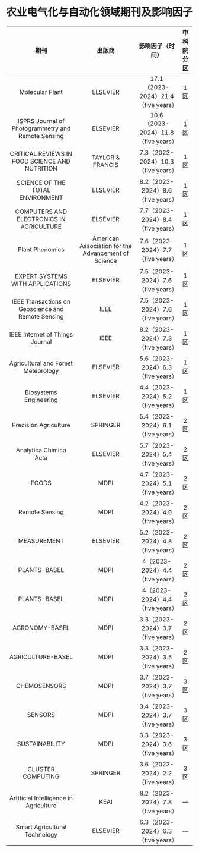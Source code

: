 # 农业电气化与自动化领域期刊及影响因子

|                      期刊                      |      出版商      |       影响因子（时间）        |  中科院分区 |
| :--------------------------------------------: | :--------------: | :-------------------------: | :---------:|
|                Molecular Plant                 |      ELSEVIER    | 17.1（2023-2024）21.4（five years）| 1区 |
|ISPRS Journal of Photogrammetry and Remote Sensing|    ELSEVIER    | 10.6（2023-2024）11.8（five years）| 1区 |
| CRITICAL REVIEWS IN FOOD SCIENCE AND NUTRITION | TAYLOR & FRANCIS | 7.3（2023-2024）10.3（five years） | 1区 |
|        SCIENCE OF THE TOTAL ENVIRONMENT        |     ELSEVIER     | 8.2（2023-2024）8.6（five years）  | 1区 |
|    COMPUTERS AND ELECTRONICS IN AGRICULTURE    |     ELSEVIER     | 7.7（2023-2024）8.4（five years）  | 1区 |
|Plant Phenomics|American Association for the Advancement of Science| 7.6（2023-2024）7.7（five years）  | 1区 |
|        EXPERT SYSTEMS WITH APPLICATIONS        |     ELSEVIER     | 7.5（2023-2024）7.6（five years）  | 1区 |
|IEEE Transactions on Geoscience and Remote Sensing|       IEEE     |  7.5（2023-2024）7.6（five years） | 1区 |
|        IEEE Internet of Things Journal         |       IEEE       | 8.2（2023-2024）7.3（five years）  | 1区 |
|     Agricultural and Forest Meteorology        |     ELSEVIER     | 5.6（2023-2024）6.3（five years）  | 1区 |
|             Biosystems Engineering             |     ELSEVIER     | 4.4（2023-2024）5.2（five years）  | 1区 |
|             Precision Agriculture              |     SPRINGER     |  5.4（2023-2024）6.1（five years） | 2区 |
|             Analytica Chimica Acta             |     ELSEVIER     |  5.7（2023-2024）5.4（five years） | 2区 |
|                     FOODS                      |       MDPI       | 4.7（2023-2024）5.1（five years）  | 2区 |
|                 Remote Sensing                 |       MDPI       |  4.2（2023-2024）4.9（five years） | 2区 |
|                  MEASUREMENT                   |     ELSEVIER     | 5.2（2023-2024）4.8（five years）  | 2区 |
|                  PLANTS-BASEL                  |       MDPI       |  4（2023-2024）4.4（five years）   | 2区 |
|                  PLANTS-BASEL                  |       MDPI       |  4（2023-2024）4.4（five years）   | 2区 |
|                AGRONOMY-BASEL                  |       MDPI       | 3.3（2023-2024）3.7（five years）  | 2区 |
|               AGRICULTURE-BASEL                |       MDPI       | 3.3（2023-2024）3.5（five years）  | 2区 |
|                  CHEMOSENSORS                  |       MDPI       | 3.7（2023-2024）3.7（five years）  | 3区 |
|                    SENSORS                     |       MDPI       | 3.4（2023-2024）3.7（five years）  | 3区 |
|                SUSTAINABILITY                  |       MDPI       | 3.3（2023-2024）3.6（five years）  | 3区 |
|               CLUSTER COMPUTING                |     SPRINGER     | 3.6（2023-2024）2.2（five years）  | 3区 |
|     Artificial Intelligence in Agriculture     |       KEAI       | 8.2（2023-2024）7.8（five years）  | — |
|         Smart Agricultural Technology          |     ELSEVIER     | 6.3（2023-2024）6.3（five years）  | — |